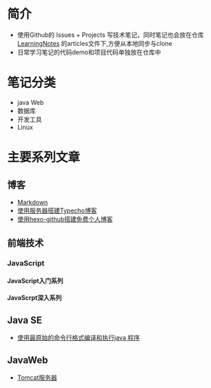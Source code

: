 # 简介
- 使用Github的 Issues + Projects 写技术笔记，同时笔记也会放在仓库 [LearningNotes](https://github.com/huangtiancai/LearningNotes) 的articles文件下,方便从本地同步与clone
- 日常学习笔记的代码demo和项目代码单独放在仓库中

# 笔记分类
- java Web
- 数据库
- 开发工具
- Linux

# 主要系列文章
## 博客
- [Markdown](https://github.com/huangtiancai/LearningNotes/issues/5)
- [使用服务器搭建Typecho博客](https://github.com/huangtiancai/LearningNotes/issues/6)
- [使用hexo-github搭建免费个人博客](https://github.com/huangtiancai/LearningNotes/issues/7)

## 前端技术
### JavaScript
#### JavaScript入门系列
#### JavaScrpt深入系列
## Java SE
- [使用最原始的命令行格式编译和执行java 程序](https://github.com/huangtiancai/LearningNotes/issues/1)
## JavaWeb
- [Tomcat服务器](https://github.com/huangtiancai/LearningNotes/issues/2)

